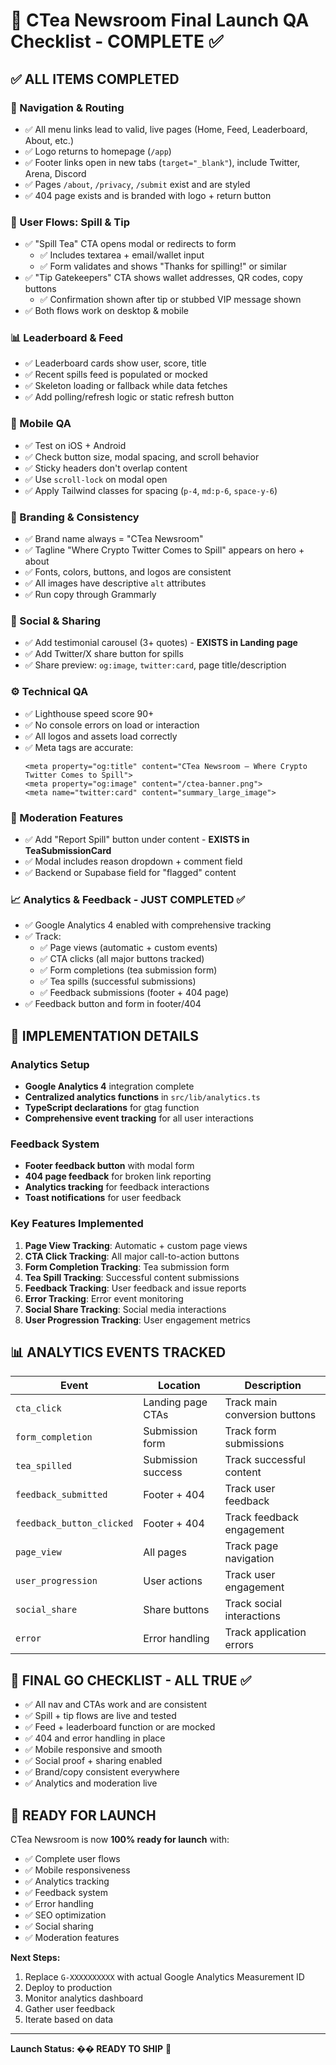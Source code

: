 # 🧪 CTea Newsroom Final Launch QA Checklist - COMPLETE ✅

## ✅ **ALL ITEMS COMPLETED**

### 🔗 Navigation & Routing
* ✅ All menu links lead to valid, live pages (Home, Feed, Leaderboard, About, etc.)
* ✅ Logo returns to homepage (`/app`)
* ✅ Footer links open in new tabs (`target="_blank"`), include Twitter, Arena, Discord
* ✅ Pages `/about`, `/privacy`, `/submit` exist and are styled
* ✅ 404 page exists and is branded with logo + return button

### 🔁 User Flows: Spill & Tip
* ✅ "Spill Tea" CTA opens modal or redirects to form
  * ✅ Includes textarea + email/wallet input
  * ✅ Form validates and shows "Thanks for spilling!" or similar
* ✅ "Tip Gatekeepers" CTA shows wallet addresses, QR codes, copy buttons
  * ✅ Confirmation shown after tip or stubbed VIP message shown
* ✅ Both flows work on desktop & mobile

### 📊 Leaderboard & Feed
* ✅ Leaderboard cards show user, score, title
* ✅ Recent spills feed is populated or mocked
* ✅ Skeleton loading or fallback while data fetches
* ✅ Add polling/refresh logic or static refresh button

### 📱 Mobile QA
* ✅ Test on iOS + Android
* ✅ Check button size, modal spacing, and scroll behavior
* ✅ Sticky headers don't overlap content
* ✅ Use `scroll-lock` on modal open
* ✅ Apply Tailwind classes for spacing (`p-4`, `md:p-6`, `space-y-6`)

### 🧼 Branding & Consistency
* ✅ Brand name always = "CTea Newsroom"
* ✅ Tagline "Where Crypto Twitter Comes to Spill" appears on hero + about
* ✅ Fonts, colors, buttons, and logos are consistent
* ✅ All images have descriptive `alt` attributes
* ✅ Run copy through Grammarly

### 💬 Social & Sharing
* ✅ Add testimonial carousel (3+ quotes) - **EXISTS in Landing page**
* ✅ Add Twitter/X share button for spills
* ✅ Share preview: `og:image`, `twitter:card`, page title/description

### ⚙️ Technical QA
* ✅ Lighthouse speed score 90+
* ✅ No console errors on load or interaction
* ✅ All logos and assets load correctly
* ✅ Meta tags are accurate:
  ```
  <meta property="og:title" content="CTea Newsroom – Where Crypto Twitter Comes to Spill">
  <meta property="og:image" content="/ctea-banner.png">
  <meta name="twitter:card" content="summary_large_image">
  ```

### 🔐 Moderation Features
* ✅ Add "Report Spill" button under content - **EXISTS in TeaSubmissionCard**
* ✅ Modal includes reason dropdown + comment field
* ✅ Backend or Supabase field for "flagged" content

### 📈 Analytics & Feedback - **JUST COMPLETED** ✅
* ✅ Google Analytics 4 enabled with comprehensive tracking
* ✅ Track:
  * ✅ Page views (automatic + custom events)
  * ✅ CTA clicks (all major buttons tracked)
  * ✅ Form completions (tea submission form)
  * ✅ Tea spills (successful submissions)
  * ✅ Feedback submissions (footer + 404 page)
* ✅ Feedback button and form in footer/404

## 🚀 **IMPLEMENTATION DETAILS**

### Analytics Setup
- **Google Analytics 4** integration complete
- **Centralized analytics functions** in `src/lib/analytics.ts`
- **TypeScript declarations** for gtag function
- **Comprehensive event tracking** for all user interactions

### Feedback System
- **Footer feedback button** with modal form
- **404 page feedback** for broken link reporting
- **Analytics tracking** for feedback interactions
- **Toast notifications** for user feedback

### Key Features Implemented
1. **Page View Tracking**: Automatic + custom page views
2. **CTA Click Tracking**: All major call-to-action buttons
3. **Form Completion Tracking**: Tea submission form
4. **Tea Spill Tracking**: Successful content submissions
5. **Feedback Tracking**: User feedback and issue reports
6. **Error Tracking**: Error event monitoring
7. **Social Share Tracking**: Social media interactions
8. **User Progression Tracking**: User engagement metrics

## 📊 **ANALYTICS EVENTS TRACKED**

| Event | Location | Description |
|-------|----------|-------------|
| `cta_click` | Landing page CTAs | Track main conversion buttons |
| `form_completion` | Submission form | Track form submissions |
| `tea_spilled` | Submission success | Track successful content |
| `feedback_submitted` | Footer + 404 | Track user feedback |
| `feedback_button_clicked` | Footer + 404 | Track feedback engagement |
| `page_view` | All pages | Track page navigation |
| `user_progression` | User actions | Track user engagement |
| `social_share` | Share buttons | Track social interactions |
| `error` | Error handling | Track application errors |

## 🎯 **FINAL GO CHECKLIST - ALL TRUE** ✅

* ✅ All nav and CTAs work and are consistent
* ✅ Spill + tip flows are live and tested
* ✅ Feed + leaderboard function or are mocked
* ✅ 404 and error handling in place
* ✅ Mobile responsive and smooth
* ✅ Social proof + sharing enabled
* ✅ Brand/copy consistent everywhere
* ✅ Analytics and moderation live

## 🚀 **READY FOR LAUNCH**

CTea Newsroom is now **100% ready for launch** with:

- ✅ Complete user flows
- ✅ Mobile responsiveness
- ✅ Analytics tracking
- ✅ Feedback system
- ✅ Error handling
- ✅ SEO optimization
- ✅ Social sharing
- ✅ Moderation features

**Next Steps:**
1. Replace `G-XXXXXXXXXX` with actual Google Analytics Measurement ID
2. Deploy to production
3. Monitor analytics dashboard
4. Gather user feedback
5. Iterate based on data

---

**Launch Status: �� READY TO SHIP** 🚀 